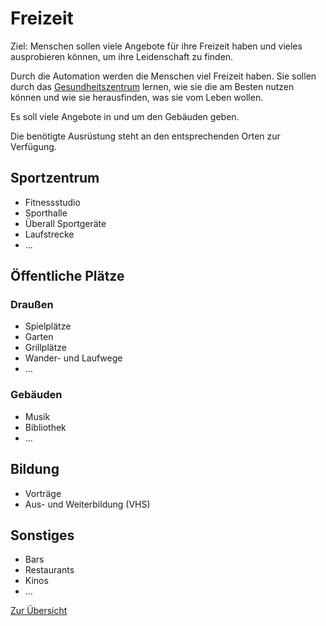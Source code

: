 # Freizeit

Ziel: Menschen sollen viele Angebote für ihre Freizeit haben und vieles ausprobieren können, um ihre Leidenschaft zu finden.

Durch die Automation werden die Menschen viel Freizeit haben. Sie sollen durch das [Gesundheitszentrum](./gesundheit.md) lernen, wie sie die am Besten nutzen können und wie sie herausfinden, was sie vom Leben wollen.

Es soll viele Angebote in und um den Gebäuden geben.

Die benötigte Ausrüstung steht an den entsprechenden Orten zur Verfügung.

## Sportzentrum

- Fitnessstudio
- Sporthalle
- Überall Sportgeräte
- Laufstrecke 
- ...

## Öffentliche Plätze 

### Draußen

- Spielplätze
- Garten
- Grillplätze
- Wander- und Laufwege
- ...

### Gebäuden

- Musik
- Bibliothek
- ...

## Bildung

- Vorträge
- Aus- und Weiterbildung (VHS)

## Sonstiges

- Bars
- Restaurants
- Kinos
- ...

[Zur Übersicht](./masterplan.md)